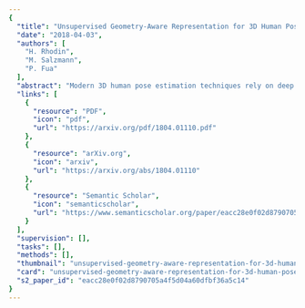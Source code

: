 ```yaml
---
{
  "title": "Unsupervised Geometry-Aware Representation for 3D Human Pose Estimation",
  "date": "2018-04-03",
  "authors": [
    "H. Rhodin",
    "M. Salzmann",
    "P. Fua"
  ],
  "abstract": "Modern 3D human pose estimation techniques rely on deep networks, which require large amounts of training data. While weakly-supervised methods require less supervision, by utilizing 2D poses or multi-view imagery without annotations, they still need a sufficiently large set of samples with 3D annotations for learning to succeed. \nIn this paper, we propose to overcome this problem by learning a geometry-aware body representation from multi-view images without annotations. To this end, we use an encoder-decoder that predicts an image from one viewpoint given an image from another viewpoint. Because this representation encodes 3D geometry, using it in a semi-supervised setting makes it easier to learn a mapping from it to 3D human pose. As evidenced by our experiments, our approach significantly outperforms fully-supervised methods given the same amount of labeled data, and improves over other semi-supervised methods while using as little as 1% of the labeled data.",
  "links": [
    {
      "resource": "PDF",
      "icon": "pdf",
      "url": "https://arxiv.org/pdf/1804.01110.pdf"
    },
    {
      "resource": "arXiv.org",
      "icon": "arxiv",
      "url": "https://arxiv.org/abs/1804.01110"
    },
    {
      "resource": "Semantic Scholar",
      "icon": "semanticscholar",
      "url": "https://www.semanticscholar.org/paper/eacc28e0f02d8790705a4f5d04a60dfbf36a5c14"
    }
  ],
  "supervision": [],
  "tasks": [],
  "methods": [],
  "thumbnail": "unsupervised-geometry-aware-representation-for-3d-human-pose-estimation-thumb.jpg",
  "card": "unsupervised-geometry-aware-representation-for-3d-human-pose-estimation-card.jpg",
  "s2_paper_id": "eacc28e0f02d8790705a4f5d04a60dfbf36a5c14"
}
---
```


